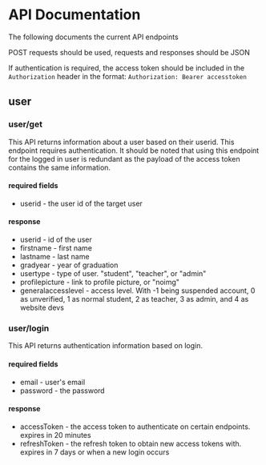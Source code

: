 # API Documentation

The following documents the current API endpoints

POST requests should be used, requests and responses should be JSON

If authentication is required, the access token should be included in the `Authorization` header in the format: `Authorization: Bearer accesstoken`

## user

### user/get

This API returns information about a user based on their userid.
This endpoint requires authentication. It should be noted that using this endpoint for the logged in user is redundant as the payload of the access token contains the same information. 

#### required fields
- userid - the user id of the target user

#### response
- userid - id of the user
- firstname - first name
- lastname - last name
- gradyear - year of graduation
- usertype - type of user. "student", "teacher", or "admin"
- profilepicture - link to profile picture, or "noimg"
- generalaccesslevel - access level. With -1 being suspended account, 0 as unverified, 1 as normal student, 2 as teacher, 3 as admin, and 4 as website devs


### user/login

This API returns authentication information based on login.

#### required fields
- email - user's email
- password - the password

#### response
- accessToken - the access token to authenticate on certain endpoints. expires in 20 minutes
- refreshToken - the refresh token to obtain new access tokens with. expires in 7 days or when a new login occurs